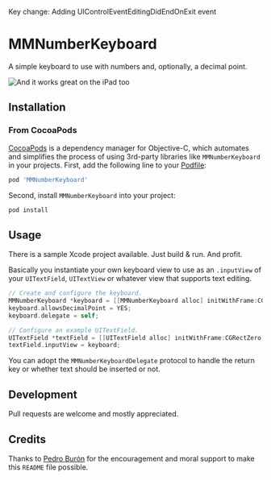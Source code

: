 Key change: Adding UIControlEventEditingDidEndOnExit event

# MMNumberKeyboard
A simple keyboard to use with numbers and, optionally, a decimal point.

![And it works great on the iPad too](https://github.com/matmartinez/MMNumberKeyboard/blob/master/UniversalScreenshot.png)

## Installation

### From CocoaPods 
[CocoaPods](http://cocoapods.org) is a dependency manager for Objective-C, which automates and simplifies the process of using 3rd-party libraries like `MMNumberKeyboard` in your projects. First, add the following line to your [Podfile](http://guides.cocoapods.org/using/using-cocoapods.html):

```ruby
pod 'MMNumberKeyboard'
```

Second, install `MMNumberKeyboard` into your project:

```ruby
pod install
```

## Usage

There is a sample Xcode project available. Just build & run. And profit.

Basically you instantiate your own keyboard view to use as an `.inputView` of your `UITextField`, `UITextView` or whatever view that supports text editing.

```objective-c
// Create and configure the keyboard.
MMNumberKeyboard *keyboard = [[MMNumberKeyboard alloc] initWithFrame:CGRectZero];
keyboard.allowsDecimalPoint = YES;
keyboard.delegate = self;

// Configure an example UITextField.
UITextField *textField = [[UITextField alloc] initWithFrame:CGRectZero];
textField.inputView = keyboard;
```

You can adopt the `MMNumberKeyboardDelegate` protocol to handle the return key or whether text should be inserted or not.

## Development

Pull requests are welcome and mostly appreciated.

## Credits

Thanks to [Pedro Burón](https://github.com/pedroburon/) for the encouragement and moral support to make this `README` file possible.

